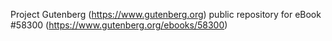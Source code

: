 Project Gutenberg (https://www.gutenberg.org) public repository for
eBook #58300 (https://www.gutenberg.org/ebooks/58300)
